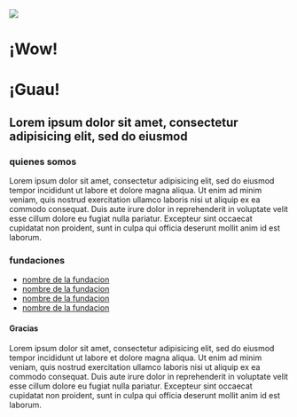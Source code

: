 <!DOCTYPE html>
<html>
<head>
	<title>wow guau</title>
	<link rel="stylesheet" type="text/css" href="../css/style.css">
</head>
<body>
	<head>
		<div class="content-wrapper">
			<img src="../img/perro.jpg">
			<div class="text-wrapper">
				<h1>¡Wow!</h1>
			</div>
			<div class="text-wrapperr">
				<h1>¡Guau!</h1>
			</div>
		</div>
	</head>
	<nav class="line-wrapper">
		<div class="text_line-wrapper">
			<h2>Lorem ipsum dolor sit amet, consectetur adipisicing elit, sed do eiusmod</h2>
		</div>
	</nav>
	<article>
		<section class="section-one">
			<h3>quienes somos</h3>
			<p>
				Lorem ipsum dolor sit amet, consectetur adipisicing elit, sed do eiusmod
				tempor incididunt ut labore et dolore magna aliqua. Ut enim ad minim veniam,
				quis nostrud exercitation ullamco laboris nisi ut aliquip ex ea commodo
				consequat. Duis aute irure dolor in reprehenderit in voluptate velit esse
				cillum dolore eu fugiat nulla pariatur. Excepteur sint occaecat cupidatat non
				proident, sunt in culpa qui officia deserunt mollit anim id est laborum.
			</p>
		</section>
		<section class="section-two">
			<div>
				<h3 id="title">fundaciones</h3>
				<ul>
					<li><a href="">nombre de la fundacion</a></li>
					<li><a href="">nombre de la fundacion</a></li>
					<li><a href="">nombre de la fundacion</a></li>
					<li><a href="">nombre de la fundacion</a></li>
				</ul>
			</div>
		</section>
	</article>
	<footer>
		<div>
		<h4>Gracias</h4>
			<p>Lorem ipsum dolor sit amet, consectetur adipisicing elit, sed do eiusmod
			tempor incididunt ut labore et dolore magna aliqua. Ut enim ad minim veniam,
			quis nostrud exercitation ullamco laboris nisi ut aliquip ex ea commodo
			consequat. Duis aute irure dolor in reprehenderit in voluptate velit esse
			cillum dolore eu fugiat nulla pariatur. Excepteur sint occaecat cupidatat non
			proident, sunt in culpa qui officia deserunt mollit anim id est laborum.</p>
		</div>
	</footer>

</body>
</html>
